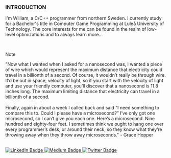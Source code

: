 ### INTRODUCTION
I'm William, a C/C++ programmer from northern Sweden. I currently study for a Bachelor's title in Computer Game Programming at Luleå University of Technology.
The core interests for me can be found in the realm of low-level optimizations and to always learn more...

<br>

> [!NOTE]  
> "Now what I wanted when I asked for a nanosecond was, I wanted a piece of wire which would represent the maximum distance that electricity could travel in a billionth of a second.
Of course, it wouldn’t really be through wire. It’d be out in space, velocity of light, so if you start with the velocity of light and use your friendly computer, you’ll discover that a nanosecond is 11.8 inches long. The maximum limiting distance that electricity can travel in a billionth of a second.
<br><br>
Finally, again in about a week I called back and said “I need something to compare this to. Could I please have a microsecond?”
I’ve only got one microsecond, so I can’t give you each one. Here’s a microsecond. Nine hundred and eighty-four feet. I sometimes think we ought to hang one over every programmer’s desk, or around their neck, so they know what they’re throwing away when they throw away microseconds." - Grace Hopper

<br>

<!--![Anurag's GitHub stats](https://github-readme-stats.vercel.app/api?username=CoolJWB&theme=&title_color=b4cffa&icon_color=b4cffa&text_color=ffffff&bg_color=2f81f7&border_color=2f81f7&show_icons=true&count_private=true)-->

<div id="badges">
  <a href="https://www.linkedin.com/in/william-bergh-609a9b209/">
    <img src="https://img.shields.io/badge/LinkedIn-blue?style=for-the-badge&logo=linkedin&logoColor=white" alt="LinkedIn Badge"/>
  </a>
  <a href="https://medium.com/@berghwilliam">
    <img src="https://img.shields.io/badge/Medium-12100E?style=for-the-badge&logo=medium&logoColor=white" alt="Medium Badge"/>
  </a>
  <a href="https://twitter.com/CoolJWB">
    <img src="https://img.shields.io/badge/Twitter-blue?style=for-the-badge&logo=twitter&logoColor=white" alt="Twitter Badge"/>
  </a>
</div>
